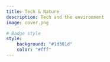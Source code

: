 ```yaml
---
title: Tech & Nature
description: Tech and the environment
image: cover.png

# Badge style
style:
    background: "#1d301d"
    color: "#fff"
---
```


